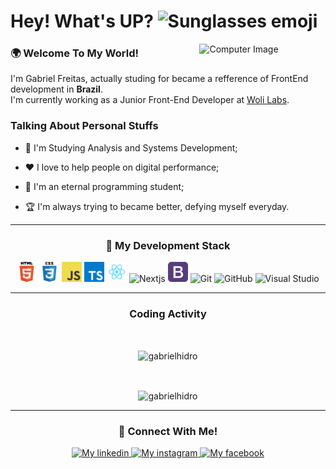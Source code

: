 # Hey! What's UP? <img width="70" src="https://emojis.slackmojis.com/emojis/images/1531849430/4246/blob-sunglasses.gif?1531849430" alt="Sunglasses emoji" />

<img align="right" width="40%" src="https://raw.githubusercontent.com/MicaelliMedeiros/micaellimedeiros/master/image/computer-illustration.png" alt="Computer Image" />

### 🌍 Welcome To My World!

<p>
  I'm Gabriel Freitas, actually studing for became a refference of FrontEnd development in <b>Brazil</b>.
  <br/>
  I'm currently working as a Junior Front-End Developer at <a href="https://www.kinvo.com.br/">Woli Labs</a>.
</p>

### Talking About Personal Stuffs

 - 🚀 I'm Studying Analysis and Systems Development;

 - ❤️ I love to help people on digital performance;

 - 🌱 I'm an eternal programming student; 

 - 🏆 I'm always trying to became better, defying myself everyday.
_______________________________________________________________

<h3 align="center">🚀 My Development Stack</h3>

<p align="center">
  <img height="32" src="https://raw.githubusercontent.com/github/explore/80688e429a7d4ef2fca1e82350fe8e3517d3494d/topics/html/html.png" alt="HTML5" />
  <img height="32" src="https://raw.githubusercontent.com/github/explore/80688e429a7d4ef2fca1e82350fe8e3517d3494d/topics/css/css.png" alt="CSS" />
  <img height="32" src="https://raw.githubusercontent.com/github/explore/80688e429a7d4ef2fca1e82350fe8e3517d3494d/topics/javascript/javascript.png" alt="Javascript" />
  <img height="32" src="https://raw.githubusercontent.com/github/explore/80688e429a7d4ef2fca1e82350fe8e3517d3494d/topics/typescript/typescript.png" alt="Typescript" />
  <img height="32" src="https://raw.githubusercontent.com/github/explore/80688e429a7d4ef2fca1e82350fe8e3517d3494d/topics/react/react.png" alt="Reactjs" />
  <img height="32" src="https://www.mundojs.com.br/wp-content/uploads/2018/10/maxresdefault-1232x693.jpg" alt="Nextjs" />
  <img height="32" src="https://raw.githubusercontent.com/github/explore/80688e429a7d4ef2fca1e82350fe8e3517d3494d/topics/bootstrap/bootstrap.png" alt="Bootstrap" />
  <img height="32" src="https://upload.wikimedia.org/wikipedia/commons/thumb/3/3f/Git_icon.svg/1024px-Git_icon.svg.png" alt="Git" />
  <img height="32" src="https://cdn3.iconfinder.com/data/icons/inficons/512/github.png" alt="GitHub" />
  <img height="32" src="https://img.icons8.com/color/452/visual-studio.png" alt="Visual Studio" />
</p>

_______________________________________________________________

<h3 align="center">Coding Activity</h3>

<br/>

<p align="center">
   <img align="center" src="https://github-readme-stats.vercel.app/api?username=gabrielhidro&show_icons=true&theme=dracula&locale=en" alt="gabrielhidro" />
</p>

<br />

<p align="center">
 <img align="center" src="https://github-readme-streak-stats.herokuapp.com/?user=gabrielhidro&theme=dark" alt="gabrielhidro" />
</p>

_______________________________________________________________
 
<h3 align="center">📱 Connect With Me!</h3>

<p align="center">
  <a href="https://www.linkedin.com/in/gabriel-freitas-3910061b0/">
    <img alt="My linkedin" src="https://img.shields.io/static/v1?label=Linkedin&message=gabriel_freitas&color=blue&style=for-the-badge&logo=Linkedin" />
  </a>

  <a href="https://www.instagram.com/gabriel_hardyfilth/">
    <img alt="My instagram" src="https://img.shields.io/static/v1?label=instagram&message=gabriel_hardyfilth&color=pink&style=for-the-badge&logo=Instagram" />
  </a> 

  <a href="https://www.facebook.com/gabrielfraitas">
    <img alt="My facebook" src="https://img.shields.io/static/v1?label=facebook&message=gabriel.freitas&color=blue&style=for-the-badge&logo=Facebook" />
  </a> 
</p>



